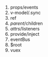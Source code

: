 1. props/events
2. v-model/.sync
3. ref
4. $parent/$children
5. $attrs/$listeners
6. provide/inject
7. eventBus
8. $root
9. vuex